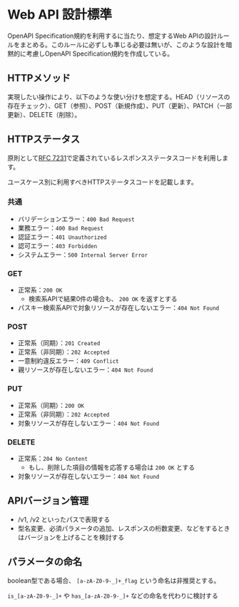 # Web API 設計標準

OpenAPI Specification規約を利用するに当たり、想定するWeb APIの設計ルールをまとめる。このルールに必ずしも準じる必要は無いが、このような設計を暗黙的に考慮しOpenAPI Specification規約を作成している。

## HTTPメソッド

実現したい操作により、以下のような使い分けを想定する。HEAD（リソースの存在チェック）、GET（参照）、POST（新規作成）、PUT（更新）、PATCH（一部更新）、DELETE（削除）。

## HTTPステータス

原則として[RFC 7231](https://tools.ietf.org/html/rfc7231#section-6)で定義されているレスポンスステータスコードを利用します。

ユースケース別に利用すべきHTTPステータスコードを記載します。

### 共通

* バリデーションエラー：`400 Bad Request`
* 業務エラー：`400 Bad Request`
* 認証エラー：`401 Unauthorized`
* 認可エラー：`403 Forbidden`
* システムエラー：`500 Internal Server Error`

### GET

* 正常系：`200 OK`
    * 検索系APIで結果0件の場合も、 `200 OK` を返すとする
* パスキー検索系APIで対象リソースが存在しないエラー：`404 Not Found`

### POST

* 正常系（同期）：`201 Created`
* 正常系（非同期）：`202 Accepted`
* 一意制約違反エラー：`409 Conflict`
* 親リソースが存在しないエラー：`404 Not Found`

### PUT

* 正常系（同期）：`200 OK`
* 正常系（非同期）：`202 Accepted`
* 対象リソースが存在しないエラー：`404 Not Found`

### DELETE

* 正常系：`204 No Content`
    * もし、削除した項目の情報を応答する場合は `200 OK` とする
* 対象リソースが存在しないエラー：`404 Not Found`

## APIバージョン管理

* /v1, /v2 といったパスで表現する
* 型名変更、必須パラメータの追加、レスポンスの桁数変更、などをするときはバージョンを上げることを検討する

## パラメータの命名

boolean型である場合、 `[a-zA-Z0-9-_]+_flag` という命名は非推奨とする。

`is_[a-zA-Z0-9-_]+` や `has_[a-zA-Z0-9-_]+` などの命名を代わりに検討する
